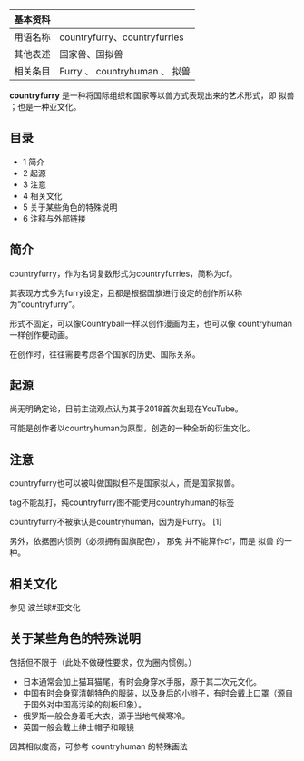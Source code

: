 |  **基本资料**  ||
|---|---|
|用语名称  |  countryfurry、countryfurries   |
|其他表述  |  国家兽、国拟兽   |
|相关条目  |  Furry  、  countryhuman  、  拟兽   |
  
**countryfurry** 是一种将国际组织和国家等以兽方式表现出来的艺术形式，即  拟兽  ；也是一种亚文化。

##  目录

  * 1  简介 
  * 2  起源 
  * 3  注意 
  * 4  相关文化 
  * 5  关于某些角色的特殊说明 
  * 6  注释与外部链接 

##  简介

countryfurry，作为名词复数形式为countryfurries，简称为cf。

其表现方式多为furry设定，且都是根据国旗进行设定的创作所以称为“countryfurry”。

形式不固定，可以像Countryball一样以创作漫画为主，也可以像  countryhuman  一样创作梗动画。

在创作时，往往需要考虑各个国家的历史、国际关系。

##  起源

尚无明确定论，目前主流观点认为其于2018首次出现在YouTube。

可能是创作者以countryhuman为原型，创造的一种全新的衍生文化。

##  注意

countryfurry也可以被叫做国拟但不是国家拟人，而是国家拟兽。

tag不能乱打，纯countryfurry图不能使用countryhuman的标签

countryfurry不被承认是countryhuman，因为是Furry。  [1]

另外，依据圈内惯例（必须拥有国旗配色），  那兔  并不能算作cf，而是  拟兽  的一种。

##  相关文化

参见  波兰球#亚文化

##  关于某些角色的特殊说明

包括但不限于（此处不做硬性要求，仅为圈内惯例。）

  * 日本通常会加上猫耳猫尾，有时会身穿水手服，源于其二次元文化。 
  * 中国有时会身穿清朝特色的服装，以及身后的小辫子，有时会戴上口罩（源自于国外对中国高污染的刻板印象）。 
  * 俄罗斯一般会身着毛大衣，源于当地气候寒冷。 
  * 英国一般会戴上绅士帽子和眼镜 

因其相似度高，可参考  countryhuman  的特殊画法